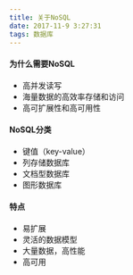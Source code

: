 ```yaml
---
title: 关于NoSQL
date: 2017-11-9 3:27:31
tags: 数据库
---
```


#### 为什么需要NoSQL
 * 高并发读写
 * 海量数据的高效率存储和访问
 * 高可扩展性和高可用性
 
#### NoSQL分类
 * 键值（key-value）
 * 列存储数据库
 * 文档型数据库
 * 图形数据库
 
#### 特点
 * 易扩展
 * 灵活的数据模型
 * 大量数据，高性能
 * 高可用
  